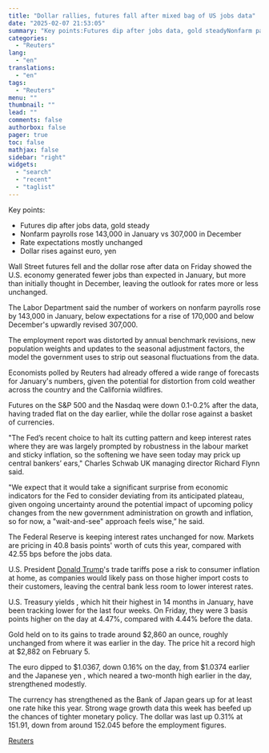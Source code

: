 ```yaml
---
title: "Dollar rallies, futures fall after mixed bag of US jobs data"
date: "2025-02-07 21:53:05"
summary: "Key points:Futures dip after jobs data, gold steadyNonfarm payrolls rose 143,000 in January vs 307,000 in DecemberRate expectations mostly unchangedDollar rises against euro, yen Wall Street futures fell and the dollar rose after data on Friday showed the U.S. economy generated fewer jobs than expected in January, but more than..."
categories:
  - "Reuters"
lang:
  - "en"
translations:
  - "en"
tags:
  - "Reuters"
menu: ""
thumbnail: ""
lead: ""
comments: false
authorbox: false
pager: true
toc: false
mathjax: false
sidebar: "right"
widgets:
  - "search"
  - "recent"
  - "taglist"
---
```


Key points:

* Futures dip after jobs data, gold steady
* Nonfarm payrolls rose 143,000 in January vs 307,000 in December
* Rate expectations mostly unchanged
* Dollar rises against euro, yen

Wall Street futures fell and the dollar rose after data on Friday showed the U.S. economy generated fewer jobs than expected in January, but more than initially thought in December, leaving the outlook for rates more or less unchanged.

The Labor Department said the number of workers on nonfarm payrolls rose by 143,000 in January, below expectations for a rise of 170,000 and below December's upwardly revised 307,000.

The employment report was distorted by annual benchmark revisions, new population weights and updates to the seasonal adjustment factors, the model the government uses to strip out seasonal fluctuations from the data.

Economists polled by Reuters had already offered a wide range of forecasts for January's numbers, given the potential for distortion from cold weather across the country and the California wildfires.

Futures on the S&P 500 and the Nasdaq were down 0.1-0.2% after the data, having traded flat on the day earlier, while the dollar rose against a basket of currencies.

"The Fed’s recent choice to halt its cutting pattern and keep interest rates where they are was largely prompted by robustness in the labour market and sticky inflation, so the softening we have seen today may prick up central bankers’ ears," Charles Schwab UK managing director Richard Flynn said.

"We expect that it would take a significant surprise from economic indicators for the Fed to consider deviating from its anticipated plateau, given ongoing uncertainty around the potential impact of upcoming policy changes from the new government administration on growth and inflation, so for now, a "wait-and-see" approach feels wise,” he said.

The Federal Reserve is keeping interest rates unchanged for now. Markets are pricing in 40.8 basis points' worth of cuts this year, compared with 42.55 bps before the jobs data.

U.S. President [Donald Trump](https://www.reuters.com/world/us/donald-trump/)'s trade tariffs pose a risk to consumer inflation at home, as companies would likely pass on those higher import costs to their customers, leaving the central bank less room to lower interest rates.

U.S. Treasury yields , which hit their highest in 14 months in January, have been tracking lower for the last four weeks. On Friday, they were 3 basis points higher on the day at 4.47%, compared with 4.44% before the data.

Gold held on to its gains to trade around $2,860 an ounce, roughly unchanged from where it was earlier in the day. The price hit a record high at $2,882 on February 5.

The euro dipped to $1.0367, down 0.16% on the day, from $1.0374 earlier and the Japanese yen , which neared a two-month high earlier in the day, strengthened modestly.

The currency has strengthened as the Bank of Japan gears up for at least one rate hike this year. Strong wage growth data this week has beefed up the chances of tighter monetary policy. The dollar was last up 0.31% at 151.91, down from around 152.045 before the employment figures.

[Reuters](https://www.tradingview.com/news/reuters.com,2025:newsml_L1N3OY0K2:0-dollar-rallies-futures-fall-after-mixed-bag-of-us-jobs-data/)
